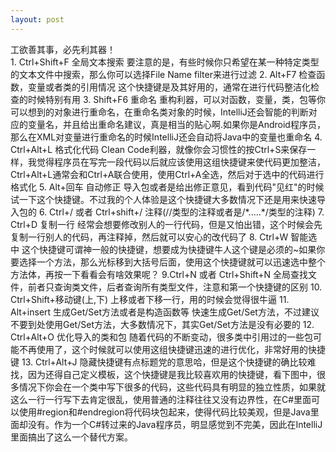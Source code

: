 ```yaml
---
layout: post
--- 
```

<div class="message">
工欲善其事，必先利其器！
</div> 
1. Ctrl+Shift+F  全局文本搜索
要注意的是，有些时候你只希望在某一种特定类型的文本文件中搜索，那么你可以选择File Name filter来进行过滤
2. Alt+F7 检查函数，变量或者类的引用情况
这个快捷键是及其好用的，通常在进行代码整洁化检查的时候特别有用
3. Shift+F6  重命名
重构利器，可以对函数，变量，类，包等你可以想到的对象进行重命名，在重命名类对象的时候，IntelliJ还会智能的判断对应的变量名，并且给出重命名建议，真是相当的贴心啊.如果你是Android程序员，那么在XML对变量进行重命名的时候IntelliJ还会自动将Java中的变量也重命名
4. Ctrl+Alt+L 格式化代码
Clean Code利器，就像你会习惯性的按Ctrl+S来保存一样，我觉得程序员在写完一段代码以后就应该使用这组快捷键来使代码更加整洁，Ctrl+Alt+L通常会和Ctrl+A联合使用，使用Ctrl+A全选，然后对于选中的代码进行格式化
5. Alt+回车 自动修正
导入包或者是给出修正意见，看到代码"见红"的时候试一下这个快捷键。不过我的个人体验是这个快捷键大多数情况下还是用来快速导入包的
6. Ctrl+/  或者 Ctrl+shift+/
注释(//类型的注释或者是/*.....*/类型的注释)
7. Ctrl+D 复制一行
经常会想要修改别人的一行代码，但是又怕出错，这个时候会先复制一行别人的代码，再注释掉，然后就可以安心的改代码了
8. Ctrl+W 智能选中
这个快捷键可谓神一般的快捷键，想要成为快捷键牛人这个键是必须的~如果你要选择一个方法，那么光标移到大括号后面，使用这个快捷键就可以迅速选中整个方法体，再按一下看看会有啥效果呢？
9.Ctrl+N 或者 Ctrl+Shift+N
全局查找文件，前者只查询类文件，后者查询所有类型文件，注意和第一个快捷键的区别
10. Ctrl+Shift+移动键(上,下)
上移或者下移一行，用的时候会觉得很牛逼
11. Alt+insert 生成Get/Set方法或者是构造函数等
快速生成Get/Set方法，不过建议不要到处使用Get/Set方法，大多数情况下，其实Get/Set方法是没有必要的
12. Ctrl+Alt+O  优化导入的类和包
随着代码的不断变动，很多类中引用过的一些包可能不再使用了，这个时候就可以使用这组快捷键迅速的进行优化，非常好用的快捷键
13. Ctrl+Alt+J
隐藏快捷键有点标题党的意思哈，但是这个快捷键的确比较难找，因为还得自己定义模板，这个快捷键是我比较喜欢用的快捷键，看下图中，很多情况下你会在一个类中写下很多的代码，这些代码具有明显的独立性质，如果就这么一行一行写下去肯定很乱，使用普通的注释往往又没有边界性，在C#里面可以使用#region和#endregion将代码块包起来，使得代码比较美观，但是Java里面却没有。作为一个C#转过来的Java程序员，明显感觉到不完美，因此在IntelliJ里面搞出了这么一个替代方案。
 